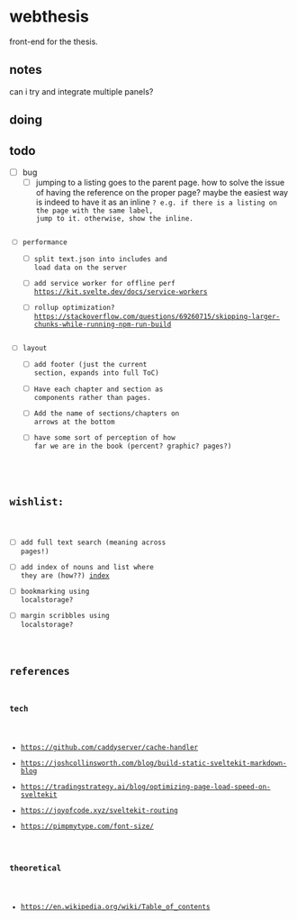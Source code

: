 # webthesis

front-end for the thesis.

## notes

can i try and integrate multiple panels?

## doing



## todo
- [ ] bug
  - [ ] jumping to a listing goes to the parent page. how to solve the issue of having the reference on the proper page? maybe the easiest way is indeed to have it as an inline <Code/>? e.g. if there is a listing on the page with the same label, jump to it. otherwise, show the inline.
- [ ] performance
  - [ ] split text.json into includes and load data on the server
  - [ ] add service worker for offline perf https://kit.svelte.dev/docs/service-workers
  - [ ] rollup optimization? https://stackoverflow.com/questions/69260715/skipping-larger-chunks-while-running-npm-run-build
- [ ] layout
  - [ ] add footer (just the current section, expands into full ToC)
  - [ ] Have each chapter and section as components rather than pages.
  - [ ] Add the name of sections/chapters on arrows at the bottom
  - [ ] have some sort of perception of how far we are in the book (percent? graphic? pages?)

## wishlist:
  - [ ] add full text search (meaning across pages!)
  - [ ] add index of nouns and list where they are (how??) [index](https://en.wikipedia.org/wiki/Index_(publishing))
  - [ ] bookmarking using localstorage?
  - [ ] margin scribbles using localstorage?

## references

### tech

- https://github.com/caddyserver/cache-handler
- https://joshcollinsworth.com/blog/build-static-sveltekit-markdown-blog
- https://tradingstrategy.ai/blog/optimizing-page-load-speed-on-sveltekit
- https://joyofcode.xyz/sveltekit-routing
- https://pimpmytype.com/font-size/

### theoretical

- https://en.wikipedia.org/wiki/Table_of_contents
